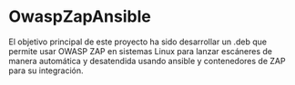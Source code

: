 # OwaspZapAnsible
El objetivo principal de este proyecto ha sido desarrollar un .deb que permite usar OWASP ZAP en sistemas Linux para lanzar escáneres de manera automática y desatendida usando ansible y contenedores de ZAP para su integración.
